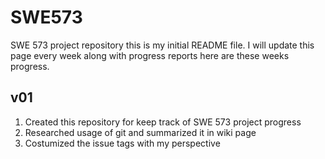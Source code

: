 # SWE573
SWE 573 project repository 
this is my initial README file. I will update this page every week along with progress reports here are these weeks progress.
## v01 
  1. Created this repository for keep track of SWE 573 project progress
  2. Researched usage of git and summarized it in wiki page
  3. Costumized the issue tags with my perspective
